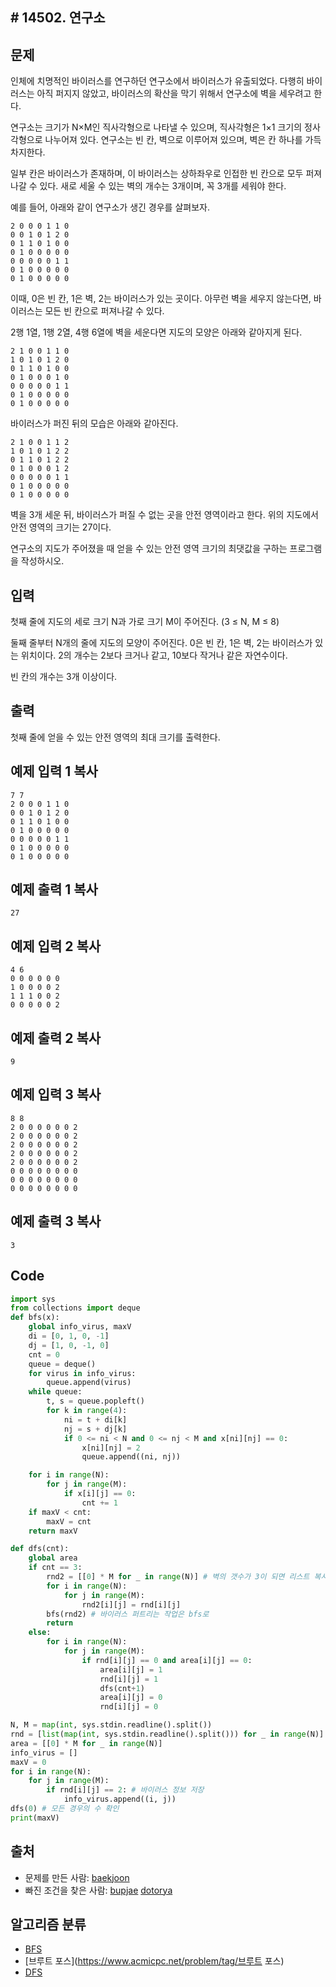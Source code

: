 ## # 14502. 연구소

## 문제

인체에 치명적인 바이러스를 연구하던 연구소에서 바이러스가 유출되었다. 다행히 바이러스는 아직 퍼지지 않았고, 바이러스의 확산을 막기 위해서 연구소에 벽을 세우려고 한다.

연구소는 크기가 N×M인 직사각형으로 나타낼 수 있으며, 직사각형은 1×1 크기의 정사각형으로 나누어져 있다. 연구소는 빈 칸, 벽으로 이루어져 있으며, 벽은 칸 하나를 가득 차지한다. 

일부 칸은 바이러스가 존재하며, 이 바이러스는 상하좌우로 인접한 빈 칸으로 모두 퍼져나갈 수 있다. 새로 세울 수 있는 벽의 개수는 3개이며, 꼭 3개를 세워야 한다.

예를 들어, 아래와 같이 연구소가 생긴 경우를 살펴보자.

```
2 0 0 0 1 1 0
0 0 1 0 1 2 0
0 1 1 0 1 0 0
0 1 0 0 0 0 0
0 0 0 0 0 1 1
0 1 0 0 0 0 0
0 1 0 0 0 0 0
```

이때, 0은 빈 칸, 1은 벽, 2는 바이러스가 있는 곳이다. 아무런 벽을 세우지 않는다면, 바이러스는 모든 빈 칸으로 퍼져나갈 수 있다.

2행 1열, 1행 2열, 4행 6열에 벽을 세운다면 지도의 모양은 아래와 같아지게 된다.

```
2 1 0 0 1 1 0
1 0 1 0 1 2 0
0 1 1 0 1 0 0
0 1 0 0 0 1 0
0 0 0 0 0 1 1
0 1 0 0 0 0 0
0 1 0 0 0 0 0
```

바이러스가 퍼진 뒤의 모습은 아래와 같아진다.

```
2 1 0 0 1 1 2
1 0 1 0 1 2 2
0 1 1 0 1 2 2
0 1 0 0 0 1 2
0 0 0 0 0 1 1
0 1 0 0 0 0 0
0 1 0 0 0 0 0
```

벽을 3개 세운 뒤, 바이러스가 퍼질 수 없는 곳을 안전 영역이라고 한다. 위의 지도에서 안전 영역의 크기는 27이다.

연구소의 지도가 주어졌을 때 얻을 수 있는 안전 영역 크기의 최댓값을 구하는 프로그램을 작성하시오.

## 입력

첫째 줄에 지도의 세로 크기 N과 가로 크기 M이 주어진다. (3 ≤ N, M ≤ 8)

둘째 줄부터 N개의 줄에 지도의 모양이 주어진다. 0은 빈 칸, 1은 벽, 2는 바이러스가 있는 위치이다. 2의 개수는 2보다 크거나 같고, 10보다 작거나 같은 자연수이다.

빈 칸의 개수는 3개 이상이다.

## 출력

첫째 줄에 얻을 수 있는 안전 영역의 최대 크기를 출력한다.

## 예제 입력 1 복사

```
7 7
2 0 0 0 1 1 0
0 0 1 0 1 2 0
0 1 1 0 1 0 0
0 1 0 0 0 0 0
0 0 0 0 0 1 1
0 1 0 0 0 0 0
0 1 0 0 0 0 0
```

## 예제 출력 1 복사

```
27
```

## 예제 입력 2 복사

```
4 6
0 0 0 0 0 0
1 0 0 0 0 2
1 1 1 0 0 2
0 0 0 0 0 2
```

## 예제 출력 2 복사

```
9
```

## 예제 입력 3 복사

```
8 8
2 0 0 0 0 0 0 2
2 0 0 0 0 0 0 2
2 0 0 0 0 0 0 2
2 0 0 0 0 0 0 2
2 0 0 0 0 0 0 2
0 0 0 0 0 0 0 0
0 0 0 0 0 0 0 0
0 0 0 0 0 0 0 0
```

## 예제 출력 3 복사

```
3
```

## Code

```python
import sys
from collections import deque
def bfs(x):
    global info_virus, maxV
    di = [0, 1, 0, -1]
    dj = [1, 0, -1, 0]
    cnt = 0
    queue = deque()
    for virus in info_virus:
        queue.append(virus)
    while queue:
        t, s = queue.popleft()
        for k in range(4):
            ni = t + di[k]
            nj = s + dj[k]
            if 0 <= ni < N and 0 <= nj < M and x[ni][nj] == 0:
                x[ni][nj] = 2
                queue.append((ni, nj))

    for i in range(N):
        for j in range(M):
            if x[i][j] == 0:
                cnt += 1
    if maxV < cnt:
        maxV = cnt
    return maxV

def dfs(cnt):
    global area
    if cnt == 3:
        rnd2 = [[0] * M for _ in range(N)] # 벽의 갯수가 3이 되면 리스트 복사 후
        for i in range(N):
            for j in range(M):
                rnd2[i][j] = rnd[i][j]
        bfs(rnd2) # 바이러스 퍼트리는 작업은 bfs로
        return
    else:
        for i in range(N):
            for j in range(M):
                if rnd[i][j] == 0 and area[i][j] == 0:
                    area[i][j] = 1
                    rnd[i][j] = 1
                    dfs(cnt+1)
                    area[i][j] = 0
                    rnd[i][j] = 0

N, M = map(int, sys.stdin.readline().split())
rnd = [list(map(int, sys.stdin.readline().split())) for _ in range(N)]
area = [[0] * M for _ in range(N)]
info_virus = []
maxV = 0
for i in range(N):
    for j in range(M):
        if rnd[i][j] == 2: # 바이러스 정보 저장
            info_virus.append((i, j))
dfs(0) # 모든 경우의 수 확인
print(maxV)
```





## 출처

- 문제를 만든 사람: [baekjoon](https://www.acmicpc.net/user/baekjoon)
- 빠진 조건을 찾은 사람: [bupjae](https://www.acmicpc.net/user/bupjae) [dotorya](https://www.acmicpc.net/user/dotorya)

## 알고리즘 분류

- [BFS](https://www.acmicpc.net/problem/tag/BFS)
- [브루트 포스](https://www.acmicpc.net/problem/tag/브루트 포스)
- [DFS](https://www.acmicpc.net/problem/tag/DFS)